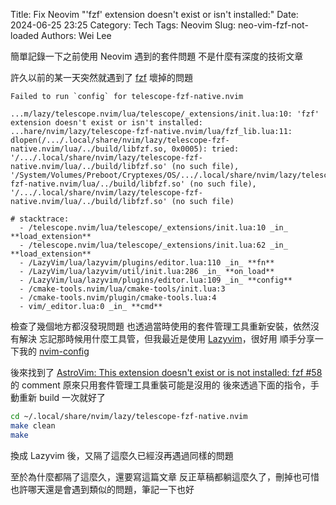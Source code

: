 Title: Fix Neovim "'fzf' extension doesn't exist or isn't installed:"
Date: 2024-06-25 23:25
Category: Tech
Tags: Neovim
Slug: neo-vim-fzf-not-loaded
Authors: Wei Lee

簡單記錄一下之前使用 Neovim 遇到的套件問題
不是什麼有深度的技術文章

<!--more-->

許久以前的某一天突然就遇到了 [fzf](https://github.com/junegunn/fzf) 壞掉的問題

```
Failed to run `config` for telescope-fzf-native.nvim

...m/lazy/telescope.nvim/lua/telescope/_extensions/init.lua:10: 'fzf' extension doesn't exist or isn't installed: ...hare/nvim/lazy/telescope-fzf-native.nvim/lua/fzf_lib.lua:11: dlopen(/.../.local/share/nvim/lazy/telescope-fzf-native.nvim/lua/../build/libfzf.so, 0x0005): tried: '/.../.local/share/nvim/lazy/telescope-fzf-native.nvim/lua/../build/libfzf.so' (no such file), '/System/Volumes/Preboot/Cryptexes/OS/.../.local/share/nvim/lazy/telescope-fzf-native.nvim/lua/../build/libfzf.so' (no such file), '/.../.local/share/nvim/lazy/telescope-fzf-native.nvim/lua/../build/libfzf.so' (no such file)

# stacktrace:
  - /telescope.nvim/lua/telescope/_extensions/init.lua:10 _in_ **load_extension**
  - /telescope.nvim/lua/telescope/_extensions/init.lua:62 _in_ **load_extension**
  - /LazyVim/lua/lazyvim/plugins/editor.lua:110 _in_ **fn**
  - /LazyVim/lua/lazyvim/util/init.lua:286 _in_ **on_load**
  - /LazyVim/lua/lazyvim/plugins/editor.lua:109 _in_ **config**
  - /cmake-tools.nvim/lua/cmake-tools/init.lua:3
  - /cmake-tools.nvim/plugin/cmake-tools.lua:4
  - vim/_editor.lua:0 _in_ **cmd**
```

檢查了幾個地方都沒發現問題
也透過當時使用的套件管理工具重新安裝，依然沒有解決
忘記那時候用什麼工具管，但我最近是使用 [Lazyvim](https://www.lazyvim.org/)，很好用
順手分享一下我的 [nvim-config](https://github.com/Lee-W/nvim-config)

後來找到了 [ AstroVim: This extension doesn't exist or is not installed: fzf #58 ](https://github.com/AstroNvim/AstroNvim/issues/58#issuecomment-1504303757) 的 comment
原來只用套件管理工具重裝可能是沒用的
後來透過下面的指令，手動重新 build 一次就好了

```sh
cd ~/.local/share/nvim/lazy/telescope-fzf-native.nvim
make clean
make
```

換成 Lazyvim 後，又隔了這麼久已經沒再遇過同樣的問題

至於為什麼都隔了這麼久，還要寫這篇文章
反正草稿都躺這麼久了，刪掉也可惜
也許哪天還是會遇到類似的問題，筆記一下也好